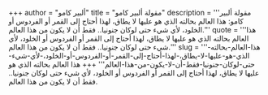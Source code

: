 +++
author = "ألبير كامو"
title = "مقولة ألبير كامو"
description = '''مقولة ألبير كامو: هذا العالم بحالته الذي هو عليها لا يطاق، لهذا أحتاج إلى القمر أو الفردوس أو الخلود، لأي شيء حتى لوكان جنونيا.. فقط أن لا يكون من هذا العالم.'''
quote = '''هذا العالم بحالته الذي هو عليها لا يطاق، لهذا أحتاج إلى القمر أو الفردوس أو الخلود، لأي شيء حتى لوكان جنونيا.. فقط أن لا يكون من هذا العالم.'''
slug = '''هذا-العالم-بحالته-الذي-هو-عليها-لا-يطاق،-لهذا-أحتاج-إلى-القمر-أو-الفردوس-أو-الخلود،-لأي-شيء-حتى-لوكان-جنونيا-فقط-أن-لا-يكون-من-هذا-العالم'''
+++
هذا العالم بحالته الذي هو عليها لا يطاق، لهذا أحتاج إلى القمر أو الفردوس أو الخلود، لأي شيء حتى لوكان جنونيا.. فقط أن لا يكون من هذا العالم.
